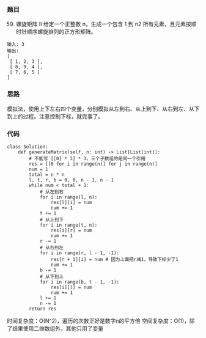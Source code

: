 ### 题目

59. 螺旋矩阵 II
给定一个正整数 n，生成一个包含 1 到 n2 所有元素，且元素按顺时针顺序螺旋排列的正方形矩阵。

```
输入: 3
输出:
[
 [ 1, 2, 3 ],
 [ 8, 9, 4 ],
 [ 7, 6, 5 ]
]
```

### 思路

模拟法，使用上下左右四个变量，分别模拟从左到右、从上到下、从右到左、从下到上的过程。注意控制下标，就完事了。

### 代码

```python3
class Solution:
    def generateMatrix(self, n: int) -> List[List[int]]:
        # 不能写 [[0] * 3] * 3，三个子数组的是同一个引用
        res = [[0 for i in range(n)] for j in range(n)]
        num = 1
        total = n * n
        l, t, r, b = 0, 0, n - 1, n - 1
        while num < total + 1:
            # 从左到右
            for i in range(l, n):
                res[l][i] = num
                num += 1
            t += 1
            # 从上到下
            for i in range(t, n):
                res[i][r] = num
                num += 1
            r -= 1
            # 从右到左
            for i in range(r, l - 1, -1):
                res[r + 1][i] = num # 因为上面把r减1，导致下标少了1
                num += 1
            b -= 1
            # 从下到上
            for i in range(b, t - 1, -1):
                res[i][l] = num
                num += 1
            l += 1
            n -= 1
        return res
```
时间复杂度：O(N^2)，遍历的次数正好是数字n的平方倍
空间复杂度：O(1)，除了结果使用二维数组外，其他只用了变量